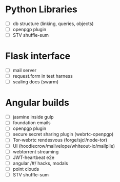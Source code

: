 # Python Libraries
* [ ] db structure (linking, queries, objects)
* [ ] openpgp plugin
* [ ] STV shuffle-sum

# Flask interface
* [ ] mail server
* [ ] request.form in test harness
* [ ] scaling docs (swarm)

# Angular builds
* [ ] jasmine inside gulp
* [ ] foundation emails
* [ ] openpgp plugin
* [ ] secure secret sharing plugin (webrtc-openpgp)
* [ ] Tor-webrtc rendesvous (forge/sjcl/node-tor)
* [ ] UI (hoodiecrow/mailvelope/whiteout-io/mailpile)
* [ ] webtorrent streaming
* [ ] JWT-heartbeat e2e
* [ ] angular /#/ hacks, modals
* [ ] point clouds
* [ ] STV shuffle-sum
